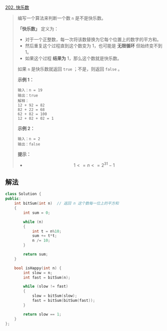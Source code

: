 [202. 快乐数](https://leetcode.cn/problems/happy-number/)

> 编写一个算法来判断一个数 `n` 是不是快乐数。
>
> **「快乐数」** 定义为：
>
> - 对于一个正整数，每一次将该数替换为它每个位置上的数字的平方和。
> - 然后重复这个过程直到这个数变为 1，也可能是 **无限循环** 但始终变不到 1。
> - 如果这个过程 **结果为** 1，那么这个数就是快乐数。
>
> 如果 `n` 是快乐数就返回 `true` ；不是，则返回 `false` 。
>
>  
>
> **示例 1：**
>
> ```
> 输入：n = 19
> 输出：true
> 解释：
> 12 + 92 = 82
> 82 + 22 = 68
> 62 + 82 = 100
> 12 + 02 + 02 = 1
> ```
>
> **示例 2：**
>
> ```
> 输入：n = 2
> 输出：false
> ```
>
>  
>
> **提示：**
>
> - $$1 <= n <= 2^{31} - 1$$



## 解法

```c++
class Solution {
public:
    int bitSum(int n)  // 返回 n 这个数每⼀位上的平⽅和
    {
        int sum = 0;

        while (n)
        {
            int t = n%10;
            sum += t*t;
            n /= 10;
        }

        return sum;
    }

    bool isHappy(int n) {
        int slow = n;
        int fast = bitSum(n);

        while (slow != fast)
        {
            slow = bitSum(slow);
            fast = bitSum(bitSum(fast));
        }

        return slow == 1;
    }
};
```

